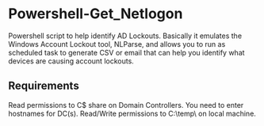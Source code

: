 # Powershell-Get_Netlogon
Powershell script to help identify AD Lockouts.  Basically it emulates the Windows Account Lockout tool, NLParse, and allows you to run as scheduled task to generate CSV or email that can help you identify what devices are causing account lockouts.

## Requirements
Read permissions to C$ share on Domain Controllers.
You need to enter hostnames for DC(s).
Read/Write permissions to C:\temp\ on local machine.
